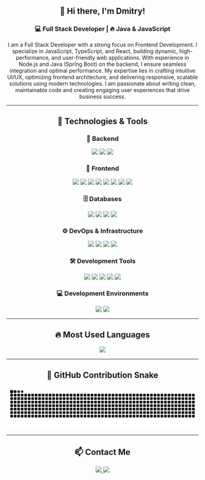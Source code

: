 <div align="center">

## 🚀 Hi there, I'm Dmitry!

### 💻 Full Stack Developer | 🔥 Java & JavaScript

I am a Full Stack Developer with a strong focus on Frontend Development. I specialize in JavaScript, TypeScript, and React, building dynamic, high-performance, and user-friendly web applications. With experience in Node.js and Java (Spring Boot) on the backend, I ensure seamless integration and optimal performance. My expertise lies in crafting intuitive UI/UX, optimizing frontend architecture, and delivering responsive, scalable solutions using modern technologies. I am passionate about writing clean, maintainable code and creating engaging user experiences that drive business success.

---

## 🔧 Technologies & Tools  

### 🎯 **Backend**  
<p align="center">
  <img src="https://img.shields.io/badge/-Java-007396?style=flat-square&logo=java&logoColor=white"/>
  <img src="https://img.shields.io/badge/-Spring_Boot-6DB33F?style=flat-square&logo=spring-boot&logoColor=white"/>
  <img src="https://img.shields.io/badge/-Node.js-339933?style=flat-square&logo=node.js&logoColor=white"/>
</p>

### 🎨 **Frontend**  
<p align="center">
  <img src="https://img.shields.io/badge/-Next.js-000000?style=flat-square&logo=nextdotjs&logoColor=white"/>
  <img src="https://img.shields.io/badge/-React-61DAFB?style=flat-square&logo=react&logoColor=black"/>
  <img src="https://img.shields.io/badge/-Redux-764ABC?style=flat-square&logo=redux&logoColor=white"/>
  <img src="https://img.shields.io/badge/-React_Router-CA4245?style=flat-square&logo=react-router&logoColor=white"/>
  <img src="https://img.shields.io/badge/-TailwindCSS-06B6D4?style=flat-square&logo=tailwind-css&logoColor=white"/>
  <img src="https://img.shields.io/badge/-Bootstrap-7952B3?style=flat-square&logo=bootstrap&logoColor=white"/>
  <img src="https://img.shields.io/badge/-HTML5-E34F26?style=flat-square&logo=html5&logoColor=white"/>
  <img src="https://img.shields.io/badge/-CSS3-1572B6?style=flat-square&logo=css3&logoColor=white"/>
</p>

### 🗄 **Databases**  
<p align="center">
  <img src="https://img.shields.io/badge/-MySQL-4479A1?style=flat-square&logo=mysql&logoColor=white"/>
  <img src="https://img.shields.io/badge/-PostgreSQL-336791?style=flat-square&logo=postgresql&logoColor=white"/>
  <img src="https://img.shields.io/badge/-MongoDB-47A248?style=flat-square&logo=mongodb&logoColor=white"/>
  <img src="https://img.shields.io/badge/-SupaBase-47A248?style=flat-square&logo=supabase&logoColor=white"/>
</p>

### ⚙️ **DevOps & Infrastructure**  
<p align="center">
  <img src="https://img.shields.io/badge/-Docker-2496ED?style=flat-square&logo=docker&logoColor=white"/>
  <img src="https://img.shields.io/badge/-Swagger-85EA2D?style=flat-square&logo=swagger&logoColor=black"/>
  <img src="https://img.shields.io/badge/-Vercel-000000?style=flat-square&logo=vercel&logoColor=white"/>
  <img src="https://img.shields.io/badge/-Ionos-004494?style=flat-square&logo=ionos&logoColor=white"/>
</p>

### 🛠 **Development Tools**  
<p align="center">
  <img src="https://img.shields.io/badge/-Git-F05032?style=flat-square&logo=git&logoColor=white"/>
  <img src="https://img.shields.io/badge/-GitHub-181717?style=flat-square&logo=github&logoColor=white"/>
  <img src="https://img.shields.io/badge/-Jira-0052CC?style=flat-square&logo=jira&logoColor=white"/>
  <img src="https://img.shields.io/badge/-Postman-FF6C37?style=flat-square&logo=postman&logoColor=white"/>
  <img src="https://img.shields.io/badge/-Figma-F24E1E?style=flat-square&logo=figma&logoColor=white"/>
</p>

### 💻 **Development Environments**  
<p align="center">
  <img src="https://img.shields.io/badge/-IntelliJ_IDEA-000000?style=flat-square&logo=intellij-idea&logoColor=white"/>
  <img src="https://img.shields.io/badge/-VSCode-007ACC?style=flat-square&logo=visual-studio-code&logoColor=white"/>
</p>

---

## 🔥 Most Used Languages  
<p align="center">
  <img src="https://github-readme-stats.vercel.app/api/top-langs/?username=Loginofff&layout=compact&theme=tokyonight"/>
</p>

---

## 🐍 GitHub Contribution Snake  
<p align="center">
  <img src="https://raw.githubusercontent.com/Loginofff/Loginofff/output/github-contribution-grid-snake-dark.svg"/>
</p>

---

## 📫 Contact Me  
<p align="center">
  <a href="https://t.me/@Logger_err">
    <img src="https://img.shields.io/badge/Telegram-26A5E4?style=flat-square&logo=telegram&logoColor=white"/>
  </a>
  <a href="https://github.com/Loginofff">
    <img src="https://img.shields.io/badge/GitHub-181717?style=flat-square&logo=github&logoColor=white"/>
  </a>
</p>

</div>  
